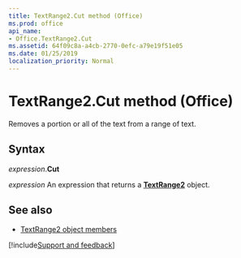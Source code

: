 ```yaml
---
title: TextRange2.Cut method (Office)
ms.prod: office
api_name:
- Office.TextRange2.Cut
ms.assetid: 64f09c8a-a4cb-2770-0efc-a79e19f51e05
ms.date: 01/25/2019
localization_priority: Normal
---
```



# TextRange2.Cut method (Office)

Removes a portion or all of the text from a range of text.


## Syntax

_expression_.**Cut**

_expression_ An expression that returns a **[TextRange2](Office.TextRange2.md)** object.


## See also

- [TextRange2 object members](overview/Library-Reference/textrange2-members-office.md)



[!include[Support and feedback](~/includes/feedback-boilerplate.md)]